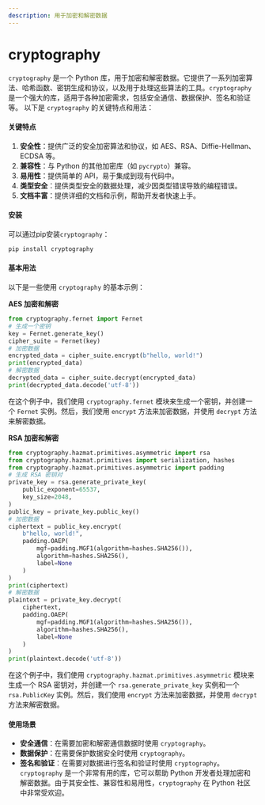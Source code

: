 ```yaml
---
description: 用于加密和解密数据
---
```


# cryptography

`cryptography` 是一个 Python 库，用于加密和解密数据。它提供了一系列加密算法、哈希函数、密钥生成和协议，以及用于处理这些算法的工具。`cryptography` 是一个强大的库，适用于各种加密需求，包括安全通信、数据保护、签名和验证等。 以下是 `cryptography` 的关键特点和用法：

#### 关键特点

1. **安全性**：提供广泛的安全加密算法和协议，如 AES、RSA、Diffie-Hellman、ECDSA 等。
2. **兼容性**：与 Python 的其他加密库（如 `pycrypto`）兼容。
3. **易用性**：提供简单的 API，易于集成到现有代码中。
4. **类型安全**：提供类型安全的数据处理，减少因类型错误导致的编程错误。
5. **文档丰富**：提供详细的文档和示例，帮助开发者快速上手。

#### 安装

可以通过pip安装`cryptography`：

```bash
pip install cryptography
```

#### 基本用法

以下是一些使用 `cryptography` 的基本示例：

**AES 加密和解密**

```python
from cryptography.fernet import Fernet
# 生成一个密钥
key = Fernet.generate_key()
cipher_suite = Fernet(key)
# 加密数据
encrypted_data = cipher_suite.encrypt(b"hello, world!")
print(encrypted_data)
# 解密数据
decrypted_data = cipher_suite.decrypt(encrypted_data)
print(decrypted_data.decode('utf-8'))
```

在这个例子中，我们使用 `cryptography.fernet` 模块来生成一个密钥，并创建一个 `Fernet` 实例。然后，我们使用 `encrypt` 方法来加密数据，并使用 `decrypt` 方法来解密数据。

**RSA 加密和解密**

```python
from cryptography.hazmat.primitives.asymmetric import rsa
from cryptography.hazmat.primitives import serialization, hashes
from cryptography.hazmat.primitives.asymmetric import padding
# 生成 RSA 密钥对
private_key = rsa.generate_private_key(
    public_exponent=65537,
    key_size=2048,
)
public_key = private_key.public_key()
# 加密数据
ciphertext = public_key.encrypt(
    b"hello, world!",
    padding.OAEP(
        mgf=padding.MGF1(algorithm=hashes.SHA256()),
        algorithm=hashes.SHA256(),
        label=None
    )
)
print(ciphertext)
# 解密数据
plaintext = private_key.decrypt(
    ciphertext,
    padding.OAEP(
        mgf=padding.MGF1(algorithm=hashes.SHA256()),
        algorithm=hashes.SHA256(),
        label=None
    )
)
print(plaintext.decode('utf-8'))
```

在这个例子中，我们使用 `cryptography.hazmat.primitives.asymmetric` 模块来生成一个 RSA 密钥对，并创建一个 `rsa.generate_private_key` 实例和一个 `rsa.PublicKey` 实例。然后，我们使用 `encrypt` 方法来加密数据，并使用 `decrypt` 方法来解密数据。

#### 使用场景

* **安全通信**：在需要加密和解密通信数据时使用 `cryptography`。
* **数据保护**：在需要保护数据安全时使用 `cryptography`。
* **签名和验证**：在需要对数据进行签名和验证时使用 `cryptography`。 `cryptography` 是一个非常有用的库，它可以帮助 Python 开发者处理加密和解密数据。由于其安全性、兼容性和易用性，`cryptography` 在 Python 社区中非常受欢迎。
